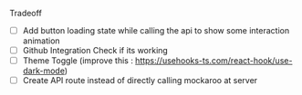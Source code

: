 Tradeoff

- [ ] Add button loading state while calling the api to show some interaction animation
- [ ] Github Integration Check if its working
- [ ] Theme Toggle (improve this : https://usehooks-ts.com/react-hook/use-dark-mode)
- [ ] Create API route instead of directly calling mockaroo at server
